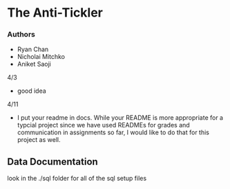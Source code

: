 # The  Anti-Tickler

### Authors

* Ryan Chan
* Nicholai Mitchko
* Aniket Saoji

4/3 
- good idea

4/11 
- I put your readme in docs.  While your README is more appropriate for a typcial project
since we have used READMEs for grades and communication in assignments so far, I would
like to do that for this project as well.  


## Data Documentation

look in the ./sql folder for all of the sql setup files